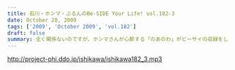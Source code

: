 ```yaml
---
title: 石川・ホンマ・ぶるんのBe-SIDE Your Life! vol.182-3
date: October 28, 2009
tags: ['2009', 'October 2009', 'vol.182']
draft: false
summary: 全く関係ないのですが、ホンマさんが心酔する「のあのわ」がビーサイの収録をしているマンゴースタジオに別の番組でやってくるとの噂。ホンマさん駆けつけたいみたいですが、別番組へのその行動はちょっとイタイので止めておいたみたいです。NAMAE
---
```


http://project-phi.ddo.jp/ishikawa/ishikawa182_3.mp3
